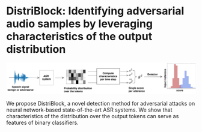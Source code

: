 # DistriBlock: Identifying adversarial audio samples by leveraging characteristics of the output distribution
![logo](resources/Detector_diagram_3.png)

We propose DistriBlock, a novel detection method for adversarial attacks on neural network-based state-of-the-art ASR systems. We show that characteristics of the distribution over the output tokens can serve as features of binary classifiers.
